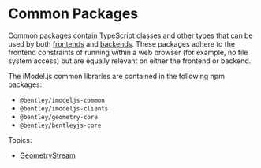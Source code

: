 # Common Packages

Common packages contain TypeScript classes and other types that can be used by both [frontends](../frontend/index.md) and [backends](../backend/index.md).
These packages adhere to the frontend constraints of running within a web browser (for example, no file system access) but are equally relevant on either the frontend or backend.

The iModel.js common libraries are contained in the following npm packages:

* `@bentley/imodeljs-common`
* `@bentley/imodeljs-clients`
* `@bentley/geometry-core`
* `@bentley/bentleyjs-core`

Topics:
* [GeometryStream](./GeometryStream.md)